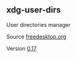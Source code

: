 ## xdg-user-dirs

User directories manager

Source [freedesktop.org](https://cgit.freedesktop.org/xdg/xdg-user-dirs/)

Version [0.17](https://cgit.freedesktop.org/xdg/xdg-user-dirs/tag/?id=0.17)
